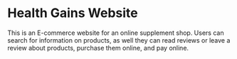 # Health Gains Website
This is an E-commerce website for an online supplement shop. Users can search for information on products, as well they can read reviews or leave a review about products, purchase them online, and pay online.
